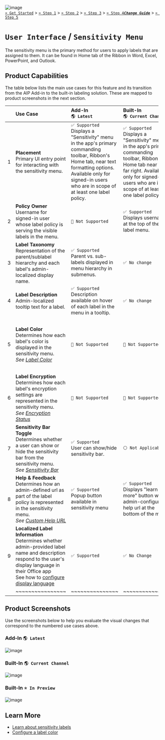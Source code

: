 ![image](https://user-images.githubusercontent.com/43501191/195164735-920ec45a-cd2c-41a1-9d22-6a557ca9ddc3.png)<br>
[`➡️ Get Started`](../../GetStarted.md) > [`➡️ Step 1`](../../AIP2MIPStep1.md) > [`➡️ Step 2`](../../AIP2MIPStep2.md) > [`➡️ Step 3`](../../AIP2MIPStep3.md) > [`➡️ Step 4`](../../AIP2MIPStep4.md)[***`Change Guide`***](../../CompareAIP2MIP.md) > [`➡️ Step 5`](../../AIP2MIPStep5.md)


# `User Interface` / `Sensitivity Menu`

The sensitivity menu is the primary method for users to apply labels that are assigned to them. It can be found in Home tab of the Ribbon in Word, Excel, PowerPoint, and Outlook.


## Product Capabilities

The table below lists the main use cases for this feature and its transition from the AIP Add-in to the built-in labeling solution. These are mapped to product screenshots in the next section.

|  | Use Case  | Add-In<br>`🌎 Latest`| Built-In<br>`🌎 Current Channel` | Built-In<br>`⭐ In Preview` |
| :----: | :---- | :---- | :---- | :---- |
| 1 | **Placement**<br>Primary UI entry point for interacting with the sensitivity menu. | `✅ Supported` <br>Displays a "Sensitivity" menu in the app's primary commanding toolbar, Ribbon's Home tab, near text formatting options. Available only for signed-in users who are in scope of at least one label policy. |  `✅ Supported` <br>Displays a "Sensitivity" menu in the app's primary commanding toolbar, Ribbon's Home tab near the far right. Available only for signed-in users who are in scope of at least one label policy. | `✅ No change` |
| 2 | **Policy Owner** <br>Username for signed-in user whose label policy is serving the visible labels in the menu. | `🚫 Not Supported` |  `✅ Supported` <br>Displays username at the top of the label menu. | `✅ No change` |
| 3 | **Label Taxonomy** <br>Representation of the parent/sublabel hierarchy and each label's admin-localized display name. | `✅ Supported` <br>Parent vs. sub-labels displayed in menu hierarchy in submenus. |  `✅ No change` | `✅ No change` |
| 4 | **Label Description** <br>Admin-localized tooltip text for a label.| `✅ Supported` <br>Description available on hover of each label in the menu in a tooltip.  |  `✅ No change` | `✅ No change` |
| 5 | **Label Color**<br>Determines how each label's color is displayed in the sensitivity menu.<br>*See [Label Color](LabelColors.md)* | `🚫 Not Supported` |  `🚫 Not Supported`| `✅ Supported` <br>Displays the color defined in the label information within the label icon. When no color is configured, the icon appears with no fill color. |
| 6 | **Label Encryption** <br>Determines how each label's encryption settings are represented in the sensitivity menu. <br>*See [Encryption Status](EncryptionStatus.md)* | `🚫 Not Supported` |  `🚫 Not Supported`| `✅ Supported` <br>Displays "lock" alongside label that applies encryption. |
| 7 | **Sensitivity Bar Toggle** <br>Determines whether a user can show or hide the sensitivity bar from the sensitivity menu.<br>*See [Sensitivity Bar](SensitivityBar.md)*| `✅ Supported` <br>User can show/hide sensitivity bar. |  `⚪ Not Applicable` | `🚫 Not Supported` |
| 8 | **Help & Feedback**   <br>Determines how an admin-defined url as part of the label policy is represented in the sensitivity menu.<br>*See [Custom Help URL](CustomHelpURL.md)*| `✅ Supported` <br>Popup button available in sensitivity menu |  `✅ Supported` <br>Displays "learn more" button with admin-configured help url at the bottom of the menu. | `✅ No change` |
| 9 | **Localized Label Information** <br>Determines whether admin-provided label name and description respond to the user's display language in their Office app <br> See how to [configure display language](https://learn.microsoft.com/en-us/microsoft-365/compliance/create-sensitivity-labels?view=o365-worldwide#example-configuration-to-configure-a-sensitivity-label-for-different-languages) | `✅ Supported`  |  `✅ No Change` | `✅ No Change` |
|  | ~~~~~~~~~~~~~~~~ | ~~~~~~~~~~~~~~~ | ~~~~~~~~~~~~~~~ | ~~~~~~~~~~~~~~~ |

## Product Screenshots

Use the screenshots below to help you evaluate the visual changes that correspond to the numbered use cases above. 

### Add-In `🌎 Latest`

![image](https://user-images.githubusercontent.com/43501191/194768341-7b459df0-d85c-496f-9f71-edb5e5d493a9.png)


### Built-In `🌎 Current Channel`

![image](https://user-images.githubusercontent.com/43501191/194768592-b6e53ac9-f184-46a9-9ba8-f56bdaaae86d.png)

### Built-In `⭐ In Preview`

![image](https://user-images.githubusercontent.com/43501191/194768599-79cfe147-69c7-4e45-aca5-2eaf1cb4bf09.png)


## Learn More

- [Learn about sensitivity labels](https://learn.microsoft.com/en-us/microsoft-365/compliance/sensitivity-labels)
- [Configure a label color](https://learn.microsoft.com/en-us/microsoft-365/compliance/sensitivity-labels-office-apps?view=o365-worldwide#label-colors)
